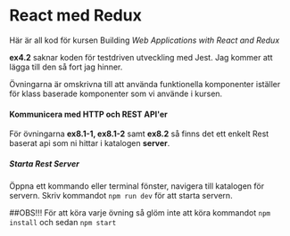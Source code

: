# React med Redux

Här är all kod för kursen Building _Web Applications with React and Redux_

**ex4.2** saknar koden för testdriven utveckling med Jest. Jag kommer att lägga till den så fort jag hinner.

Övningarna är omskrivna till att använda funktionella komponenter iställer för klass baserade komponenter som vi använde i kursen.

#### Kommunicera med HTTP och REST API'er

För övningarna **ex8.1-1, ex8.1-2** samt **ex8.2** så finns det ett enkelt Rest baserat api som ni hittar i katalogen **server**.

##### Starta Rest Server

Öppna ett kommando eller terminal fönster, navigera till katalogen för servern.
Skriv kommandot `npm run dev` för att starta servern.

##OBS!!!
För att köra varje övning så glöm inte att köra kommandot `npm install` och sedan `npm start`
